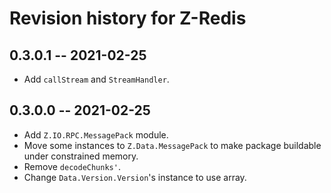 # Revision history for Z-Redis

## 0.3.0.1 -- 2021-02-25

* Add `callStream` and `StreamHandler`.

## 0.3.0.0 -- 2021-02-25

* Add `Z.IO.RPC.MessagePack` module.
* Move some instances to `Z.Data.MessagePack` to make package buildable under constrained memory.
* Remove `decodeChunks'`.
* Change `Data.Version.Version`'s instance to use array.
